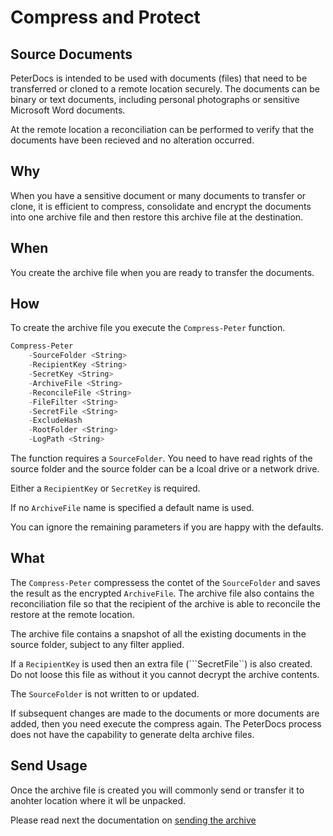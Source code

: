 # Compress and Protect

## Source Documents

PeterDocs is intended to be used with documents (files) that need to be transferred
or cloned to a remote location securely.  The documents can be binary or text documents,
including personal photographs or sensitive Microsoft Word documents.

At the remote location a reconciliation can be performed to verify that the documents
have been recieved and no alteration occurred.

## Why

When you have a sensitive document or many documents to transfer or clone, it is
efficient to compress, consolidate and encrypt the documents into one archive file and
then restore this archive file at the destination.

## When

You create the archive file when you are ready to transfer the documents.

## How

To create the archive file you execute the ```Compress-Peter``` function.

```powershell
Compress-Peter
    -SourceFolder <String>
    -RecipientKey <String>
    -SecretKey <String>
    -ArchiveFile <String>
    -ReconcileFile <String>
    -FileFilter <String>
    -SecretFile <String> 
    -ExcludeHash
    -RootFolder <String>
    -LogPath <String>
```

The function requires a ```SourceFolder```.  You need to have
read rights of the source folder and the source folder can be a
lcoal drive or a network drive.

Either a ```RecipientKey``` or ```SecretKey``` is required.

If no ```ArchiveFile``` name is specified a default name is used.

You can ignore the remaining parameters if you are happy with the defaults.

## What

The ```Compress-Peter``` compressess the contet of the ```SourceFolder``` and saves the result
as the encrypted ```ArchiveFile```.  The archive file also contains the reconciliation file
so that the recipient of the archive is able to reconcile the restore at the remote location.

The archive file contains a snapshot of all the existing documents in the source folder,
subject to any filter applied.

If a ```RecipientKey``` is used then an extra file (```SecretFile``) is also created.  Do not
loose this file as without it you cannot decrypt the archive contents.

The ```SourceFolder``` is not written to or updated.

If subsequent changes are made to the documents or more documents are added, then you need
execute the compress again.  The PeterDocs process does not have the capability to
generate delta archive files.

## Send Usage

Once the archive file is created you will commonly send or transfer it to anohter
location where it wll be unpacked.

Please read next the documentation on [sending the archive](SendArchive.md)

